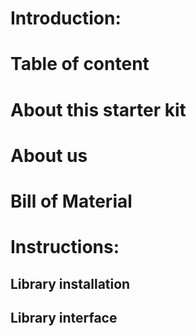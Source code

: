 # Introduction:

# Table of content
# About this starter kit
# About us
# Bill of Material
# Instructions:
## Library installation
## Library interface
